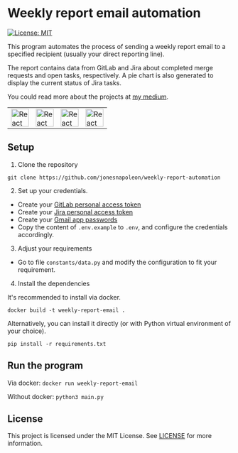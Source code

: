# Weekly report email automation

[![License: MIT](https://img.shields.io/badge/License-MIT-yellow.svg)](https://opensource.org/licenses/MIT)

This program automates the process of sending a weekly report email to a specified recipient (usually your direct reporting line).

The report contains data from GitLab and Jira about completed merge requests and open tasks, respectively. A pie chart is also generated to display the current status of Jira tasks.

You could read more about the projects at [my medium](https://jonesnapoleon.medium.com/weekly-report-email-now-fully-automated-6b3d4cb392fe).

<table>
  <tr>
    <td>
      <img src="https://github.com/get-icon/geticon/raw/master/icons/gitlab.svg" alt="React" width="40px" height="40px">
    </td>
     <td>
      <img src="https://github.com/get-icon/geticon/raw/master/icons/jira.svg" alt="React" width="40px" height="40px">
     </td>
     <td>
      <img src="https://github.com/get-icon/geticon/raw/master/icons/google-gmail.svg" alt="React" width="40px" height="40px">
     </td>
     <td>
      <img src="https://github.com/get-icon/geticon/raw/master/icons/python.svg" alt="React" width="40px" height="40px">
     </td>
  </tr>
</table>

## Setup

1. Clone the repository

`git clone https://github.com/jonesnapoleon/weekly-report-automation`

2. Set up your credentials.

- Create your [GitLab personal access token](https://docs.gitlab.com/ee/user/profile/personal_access_tokens.html)
- Create your [Jira personal access token](https://confluence.atlassian.com/enterprise/using-personal-access-tokens-1026032365.html)
- Create your [Gmail app passwords](https://support.google.com/accounts/answer/185833?hl=en#zippy=%2Cwhy-you-may-need-an-app-password)
- Copy the content of `.env.example` to `.env`, and configure the credentials accordingly.

3. Adjust your requirements

- Go to file `constants/data.py` and modify the configuration to fit your requirement.

4. Install the dependencies

It's recommended to install via docker.

`docker build -t weekly-report-email .`

Alternatively, you can install it directly (or with Python virtual environment of your choice).

`pip install -r requirements.txt`

## Run the program

Via docker: `docker run weekly-report-email`

Without docker: `python3 main.py`

## License

This project is licensed under the MIT License. See [LICENSE](https://github.com/jonesnapoleon/weekly-report-automation/blob/main/LICENSE) for more information.
